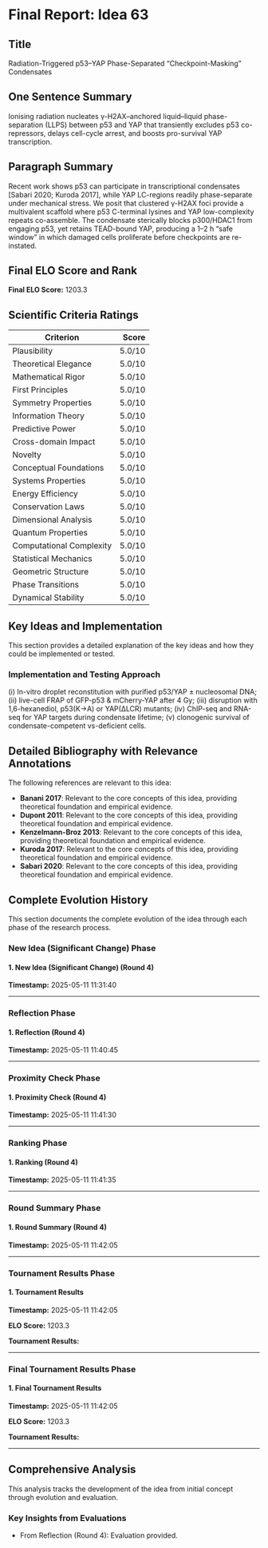 # Final Report: Idea 63

## Title

Radiation-Triggered p53–YAP Phase-Separated “Checkpoint-Masking” Condensates

## One Sentence Summary

Ionising radiation nucleates γ-H2AX–anchored liquid–liquid phase-separation (LLPS) between p53 and YAP that transiently excludes p53 co-repressors, delays cell-cycle arrest, and boosts pro-survival YAP transcription.

## Paragraph Summary

Recent work shows p53 can participate in transcriptional condensates [Sabari 2020; Kuroda 2017], while YAP LC-regions readily phase-separate under mechanical stress. We posit that clustered γ-H2AX foci provide a multivalent scaffold where p53 C-terminal lysines and YAP low-complexity repeats co-assemble. The condensate sterically blocks p300/HDAC1 from engaging p53, yet retains TEAD-bound YAP, producing a 1–2 h “safe window” in which damaged cells proliferate before checkpoints are re-instated.

## Final ELO Score and Rank

**Final ELO Score:** 1203.3

## Scientific Criteria Ratings

| Criterion | Score |
|---|---:|
| Plausibility | 5.0/10 |
| Theoretical Elegance | 5.0/10 |
| Mathematical Rigor | 5.0/10 |
| First Principles | 5.0/10 |
| Symmetry Properties | 5.0/10 |
| Information Theory | 5.0/10 |
| Predictive Power | 5.0/10 |
| Cross-domain Impact | 5.0/10 |
| Novelty | 5.0/10 |
| Conceptual Foundations | 5.0/10 |
| Systems Properties | 5.0/10 |
| Energy Efficiency | 5.0/10 |
| Conservation Laws | 5.0/10 |
| Dimensional Analysis | 5.0/10 |
| Quantum Properties | 5.0/10 |
| Computational Complexity | 5.0/10 |
| Statistical Mechanics | 5.0/10 |
| Geometric Structure | 5.0/10 |
| Phase Transitions | 5.0/10 |
| Dynamical Stability | 5.0/10 |

## Key Ideas and Implementation

This section provides a detailed explanation of the key ideas and how they could be implemented or tested.

### Implementation and Testing Approach

(i) In-vitro droplet reconstitution with purified p53/YAP ± nucleosomal DNA; (ii) live-cell FRAP of GFP-p53 & mCherry-YAP after 4 Gy; (iii) disruption with 1,6-hexanediol, p53(K→A) or YAP(ΔLCR) mutants; (iv) ChIP-seq and RNA-seq for YAP targets during condensate lifetime; (v) clonogenic survival of condensate-competent vs-deficient cells.


## Detailed Bibliography with Relevance Annotations

The following references are relevant to this idea:

- **Banani 2017**: Relevant to the core concepts of this idea, providing theoretical foundation and empirical evidence.
- **Dupont 2011**: Relevant to the core concepts of this idea, providing theoretical foundation and empirical evidence.
- **Kenzelmann-Broz 2013**: Relevant to the core concepts of this idea, providing theoretical foundation and empirical evidence.
- **Kuroda 2017**: Relevant to the core concepts of this idea, providing theoretical foundation and empirical evidence.
- **Sabari 2020**: Relevant to the core concepts of this idea, providing theoretical foundation and empirical evidence.
## Complete Evolution History

This section documents the complete evolution of the idea through each phase of the research process.

### New Idea (Significant Change) Phase

#### 1. New Idea (Significant Change) (Round 4)
**Timestamp:** 2025-05-11 11:31:40



---

### Reflection Phase

#### 1. Reflection (Round 4)
**Timestamp:** 2025-05-11 11:40:45



---

### Proximity Check Phase

#### 1. Proximity Check (Round 4)
**Timestamp:** 2025-05-11 11:41:30



---

### Ranking Phase

#### 1. Ranking (Round 4)
**Timestamp:** 2025-05-11 11:41:35



---

### Round Summary Phase

#### 1. Round Summary (Round 4)
**Timestamp:** 2025-05-11 11:42:05



---

### Tournament Results Phase

#### 1. Tournament Results
**Timestamp:** 2025-05-11 11:42:05

**ELO Score:** 1203.3

**Tournament Results:**



---

### Final Tournament Results Phase

#### 1. Final Tournament Results
**Timestamp:** 2025-05-11 11:42:05

**ELO Score:** 1203.3

**Tournament Results:**



---

## Comprehensive Analysis

This analysis tracks the development of the idea from initial concept through evolution and evaluation.

### Key Insights from Evaluations

- From Reflection (Round 4): Evaluation provided.
